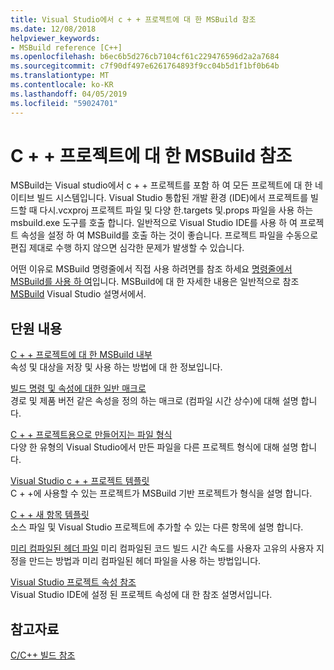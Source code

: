 ```yaml
---
title: Visual Studio에서 c + + 프로젝트에 대 한 MSBuild 참조
ms.date: 12/08/2018
helpviewer_keywords:
- MSBuild reference [C++]
ms.openlocfilehash: b6ec6b5d276cb7104cf61c229476596d2a2a7684
ms.sourcegitcommit: c7f90df497e6261764893f9cc04b5d1f1bf0b64b
ms.translationtype: MT
ms.contentlocale: ko-KR
ms.lasthandoff: 04/05/2019
ms.locfileid: "59024701"
---
```

# <a name="msbuild-reference-for-c-projects"></a>C + + 프로젝트에 대 한 MSBuild 참조

MSBuild는 Visual studio에서 c + + 프로젝트를 포함 하 여 모든 프로젝트에 대 한 네이티브 빌드 시스템입니다. Visual Studio 통합된 개발 환경 (IDE)에서 프로젝트를 빌드할 때 다시.vcxproj 프로젝트 파일 및 다양 한.targets 및.props 파일을 사용 하는 msbuild.exe 도구를 호출 합니다. 일반적으로 Visual Studio IDE를 사용 하 여 프로젝트 속성을 설정 하 여 MSBuild를 호출 하는 것이 좋습니다. 프로젝트 파일을 수동으로 편집 제대로 수행 하지 않으면 심각한 문제가 발생할 수 있습니다.

어떤 이유로 MSBuild 명령줄에서 직접 사용 하려면를 참조 하세요 [명령줄에서 MSBuild를 사용 하 여](../msbuild-visual-cpp.md)입니다. MSBuild에 대 한 자세한 내용은 일반적으로 참조 [MSBuild](/visualstudio/msbuild/msbuild) Visual Studio 설명서에서.

## <a name="in-this-section"></a>단원 내용

[C + + 프로젝트에 대 한 MSBuild 내부](msbuild-visual-cpp-overview.md)<br/>
속성 및 대상을 저장 및 사용 하는 방법에 대 한 정보입니다.

[빌드 명령 및 속성에 대한 일반 매크로](common-macros-for-build-commands-and-properties.md)<br/>
경로 및 제품 버전 같은 속성을 정의 하는 매크로 (컴파일 시간 상수)에 대해 설명 합니다.

[C + + 프로젝트용으로 만들어지는 파일 형식](file-types-created-for-visual-cpp-projects.md)<br/>
다양 한 유형의 Visual Studio에서 만든 파일을 다른 프로젝트 형식에 대해 설명 합니다.

[Visual Studio c + + 프로젝트 템플릿](visual-cpp-project-types.md)<br>
C + +에 사용할 수 있는 프로젝트가 MSBuild 기반 프로젝트가 형식을 설명 합니다.

[C + + 새 항목 템플릿](using-visual-cpp-add-new-item-templates.md)<br>
소스 파일 및 Visual Studio 프로젝트에 추가할 수 있는 다른 항목에 설명 합니다.

[미리 컴파일된 헤더 파일](../creating-precompiled-header-files.md) 미리 컴파일된 코드 빌드 시간 속도를 사용자 고유의 사용자 지정을 만드는 방법과 미리 컴파일된 헤더 파일을 사용 하는 방법입니다.

[Visual Studio 프로젝트 속성 참조](property-pages-visual-cpp.md)<br/>
Visual Studio IDE에 설정 된 프로젝트 속성에 대 한 참조 설명서입니다.

## <a name="see-also"></a>참고자료

[C/C++ 빌드 참조](c-cpp-building-reference.md)